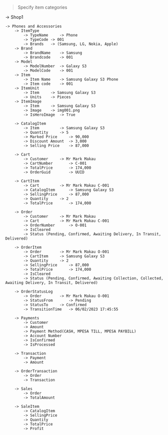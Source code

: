> Specify item categories

-> Shop1

	-> Phones and Accessories
		-> ItemType
			-> TypeName 	-> Phone
			-> TypeCode	-> 001
			-> Brands 	-> (Samsung, LG, Nokia, Apple)
		-> Brand
			-> BrandName	-> Samsung
			-> Brandcode	-> 001
		-> Model
			-> ModelNumber	-> Galaxy S3
			-> ModelCode	-> 001
		-> Item
			-> Item Name	-> Samsung Galaxy S3 Phone
			-> Item code	-> 001
		-> ItemUnit
			-> Item 	-> Samsung Galaxy S3
			-> Units	-> Pieces
		-> ItemImage
			-> Item		-> Samsung Galaxy S3
			-> Image	-> img001.png
			-> IsHeroImage	-> True

		-> CatalogItem 
			-> Item 		-> Samsung Galaxy S3
			-> Quantity		-> 5
			-> Marked Price		-> 90,000
			-> Discount Amount	-> 3,000
			-> Selling Price	-> 87,000

		-> Cart
			-> Customer		-> Mr Mark Makau
			-> CartNumber		-> C-001
			-> TotalPrice		-> 174,000
			-> OrderGuid		-> UUID

		-> CartItem
			-> Cart			-> Mr Mark Makau C-001
			-> CatalogItem		-> Samsung Galaxy S3
			-> SellingPrice		-> 87,000
			-> Quantity		-> 2
			-> TotalPrice		-> 174,000

		-> Order
			-> Customer		-> Mr Mark Makau
			-> Cart			-> Mr Mark Makau C-001
			-> OrderNumber		-> O-001
			-> IsCleared
			-> Status (Pending, Confirmed, Awaiting Delivery, In Transit, Delivered)

		-> OrderItem
			-> Order		-> Mr Mark Makau O-001
			-> CartItem		-> Samsung Galaxy S3
			-> Quantity		-> 2
			-> SellingPrice		-> 87,000
			-> TotalPrice		-> 174,000
			-> IsCleared
			-> Status (Pending, Confirmed, Awaiting Collection, Collected, Awaiting Delivery, In Transit, Delivered)

		-> OrderStatusLog
			-> Order		-> Mr Mark Makau O-001
			-> StatusFrom		-> Pending
			-> StatusTo		-> Confirmed
			-> TransitionTime	-> 06/02/2023 17:45:55

		-> Payments
			-> Customer
			-> Amount
			-> Payment Method(CASH, MPESA TILL, MPESA PAYBILL)
			-> Account Number
			-> IsConfirmed
			-> IsProcessed

		-> Transaction
			-> Payment
			-> Amount

		-> OrderTransaction
			-> Order
			-> Transaction

		-> Sales
			-> Order
			-> TotalAmount

		-> SaleItem
			-> CatalogItem
			-> SellingPrice
			-> Quantity
			-> TotalPrice
			-> Profit

